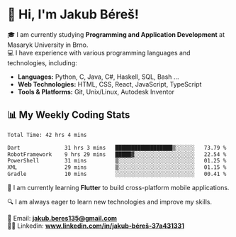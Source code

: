 # 👋 Hi, I'm Jakub Béreš!

🎓 I am currently studying **Programming and Application Development** at Masaryk University in Brno.  
💻 I have experience with various programming languages and technologies, including:  
   - **Languages:** Python, C, Java, C#, Haskell, SQL, Bash ...  
   - **Web Technologies:** HTML, CSS, React, JavaScript, TypeScript  
   - **Tools & Platforms:** Git, Unix/Linux, Autodesk Inventor

## 📊 My Weekly Coding Stats
<!--START_SECTION:waka-->

```txt
Total Time: 42 hrs 4 mins

Dart              31 hrs 3 mins   ██████████████████▒░░░░░░   73.79 %
RobotFramework    9 hrs 29 mins   █████▓░░░░░░░░░░░░░░░░░░░   22.54 %
PowerShell        31 mins         ▒░░░░░░░░░░░░░░░░░░░░░░░░   01.25 %
XML               29 mins         ▒░░░░░░░░░░░░░░░░░░░░░░░░   01.15 %
Gradle            10 mins         ░░░░░░░░░░░░░░░░░░░░░░░░░   00.41 %
```

<!--END_SECTION:waka-->

🚀 I am currently learning **Flutter** to build cross-platform mobile applications.  

🔍 I am always eager to learn new technologies and improve my skills.  

📩 Email:        **jakub.beres135@gmail.com**  
🧑‍💻 Linkedin:     **www.linkedin.com/in/jakub-béreš-37a431331**


